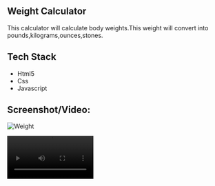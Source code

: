 ## Weight Calculator

<p>This calculator will calculate body weights.This weight will convert into pounds,kilograms,ounces,stones.</p>

<h2>Tech Stack</h2>
<ul>

<li>Html5</li>
<li>Css</li>
<li>Javascript</li>

</ul>

<h2>Screenshot/Video:</h2>

![Weight](https://user-images.githubusercontent.com/72568715/160254349-0412fa9d-1c01-4997-b5cc-b70a062516dc.PNG)




<video src="https://user-images.githubusercontent.com/72568715/160254366-6d5e3244-e170-4848-a1bc-2f85bffc7585.mp4" width="200"></video>



